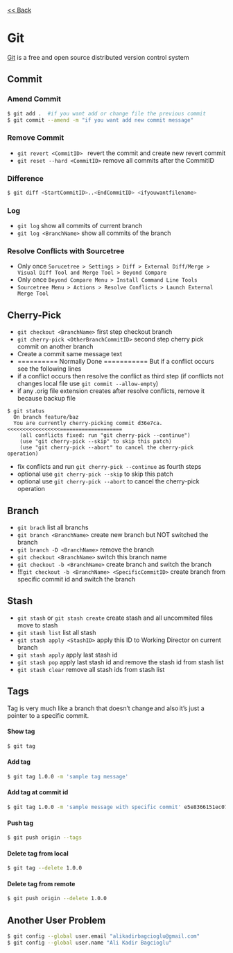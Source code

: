 [<< Back](README.md)

# Git
[Git](https://git-scm.com) is a free and open source distributed version control system 

## Commit
### Amend Commit 
```bash
$ git add .  #if you want add or change file the previous commit 
$ git commit --amend -m "if you want add new commit message"
```

### Remove Commit 
- ```git revert <CommitID> ``` revert the commit and create new revert commit
- ```git reset --hard <CommitID>``` remove all commits after the CommitID

### Difference 
```bash
$ git diff <StartCommitID>..<EndCommitID> <ifyouwantfilename>
```

### Log
- ```git log``` show all commits of current branch
- ```git log <BranchName>``` show all commits of the branch

### Resolve Conflicts with Sourcetree
- Only once ```Sorucetree > Settings > Diff > External Diff/Merge > Visual Diff Tool and Merge Tool > Beyond Compare```
- Only once ```Beyond Compare Menu > Install Command Line Tools``` 
- ```Sourcetree Menu > Actions > Resolve Conflicts > Launch External Merge Tool```
 
## Cherry-Pick 
- ```git checkout <BranchName>``` first step checkout branch 
- ```git cherry-pick <OtherBranchCommitID>``` second step cherry pick commit on another branch
- Create a commit same message text 
-  ========== Normally Done =========== But if a conflict occurs see the following lines
- if a conflict occurs then resolve the conflict as third step (if conflicts not changes local file use ```git commit --allow-empty```)
- if any .orig file extension creates after resolve conflicts, remove it because backup file 

```
$ git status
  On branch feature/baz
  You are currently cherry-picking commit d36e7ca. <<<<<<<<<<<<<<<<<====================
    (all conflicts fixed: run "git cherry-pick --continue")
    (use "git cherry-pick --skip" to skip this patch)
    (use "git cherry-pick --abort" to cancel the cherry-pick operation)
```

- fix conflicts and run ```git cherry-pick --continue``` as fourth steps
- optional use ```git cherry-pick --skip``` to skip this patch
- optional use ```git cherry-pick --abort``` to cancel the cherry-pick operation

## Branch
- ```git brach``` list all branchs
- ```git branch <BranchName>``` create new branch but NOT switched the branch
- ```git branch -D <BranchName>``` remove the branch 
- ```git checkout <BranchName>``` switch this branch name
- ```git checkout -b <BranchName>``` create branch and switch the branch
- !!!```git checkout -b <BranchName> <SpecificCommitID>``` create branch from specific commit id and switch the branch


## Stash
- ```git stash``` or ```git stash create``` create stash and all uncommited files move to stash
- ```git stash list``` list all stash
- ```git stash apply <StashID>``` apply this ID to Working Director on current branch
- ```git stash apply``` apply last stash id
- ```git stash pop``` apply last stash id and remove the stash id from stash list
- ```git stash clear``` remove all stash ids from stash list 

## Tags  
Tag is very much like a branch that doesn’t change and also it’s just a pointer to a specific commit.

#### Show tag
```bash
$ git tag
```

#### Add tag
```bash
$ git tag 1.0.0 -m 'sample tag message'
```

#### Add tag at commit id
```bash
$ git tag 1.0.0 -m 'sample message with specific commit' e5e8366151ec07d541e97857b4a1ad03bd2315a8
```

#### Push tag
```bash
$ git push origin --tags
```

#### Delete tag from local
```bash
$ git tag --delete 1.0.0
```

#### Delete tag from remote
```bash
$ git push origin --delete 1.0.0
```

## Another User Problem
```bash
$ git config --global user.email "alikadirbagcioglu@gmail.com"
$ git config --global user.name "Ali Kadir Bagcioglu"
```
